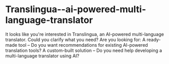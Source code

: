 # Translingua--ai-powered-multi-language-translator
It looks like you're interested in Translingua, an AI-powered multi-language translator. Could you clarify what you need? Are you looking for:  A ready-made tool – Do you want recommendations for existing AI-powered translation tools? A custom-built solution – Do you need help developing a multi-language translator using AI? 
